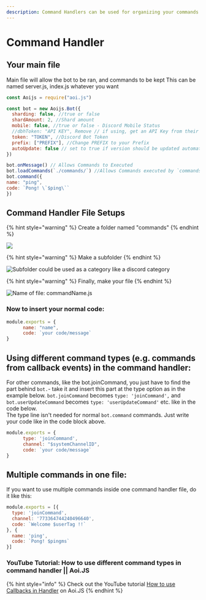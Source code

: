 ```yaml
---
description: Command Handlers can be used for organizing your commands
---
```


# Command Handler

## **Your main file**

Main file will allow the bot to be ran, and commands to be kept This can be named server.js, index.js whatever you want

```javascript
const Aoijs = require("aoi.js")

const bot = new Aoijs.Bot({
  sharding: false, //true or false 
  shardAmount: 2, //Shard amount 
  mobile: false, //true or false - Discord Mobile Status
  //dbhToken: "API KEY", Remove // if using, get an API Key from their Server
  token: "TOKEN", //Discord Bot Token
  prefix: ["PREFIX"], //Change PREFIX to your Prefix
  autoUpdate: false // set to true if version should be updated automatically after a package update
})

bot.onMessage() // Allows Commands to Executed
bot.loadCommands(`./commands/`) //Allows Commands executed by `commands` folder
bot.command({
name: "ping", 
code: `Pong! \`$ping\`` 
})
```

## Command Handler File Setups

{% hint style="warning" %}
Create a folder named "commands"
{% endhint %}

![](../../.gitbook/assets/screenshot-2020-11-23-at-9.54.22-pm.png)

{% hint style="warning" %}
Make a subfolder
{% endhint %}

![Subfolder could be used as a category like a discord category](../../.gitbook/assets/screenshot-2020-11-23-at-9.57.28-pm.png)

{% hint style="warning" %}
Finally, make your file
{% endhint %}

![Name of file: commandName.js](../../.gitbook/assets/screenshot-2020-11-23-at-10.00.16-pm.png)

### Now to insert your normal code:

```javascript
module.exports = {
      name: "name",
      code: `your code/message`
}
```

## Using different command types \(e.g. commands from callback events\) in the command handler:

For other commands, like the bot.joinCommand, you just have to find the part behind `bot.`- take it and insert this part at the type option as in the example below. `bot.joinCommand` becomes `type: 'joinCommand',` and  
`bot.userUpdateCommand` becomes `type: 'userUpdateCommand'` etc. like in the code below.  
The type line isn't needed for normal `bot.command` commands. Just write your code like in the code block above.

```javascript
module.exports = {
      type: 'joinCommand',
      channel: "$systemChannelID",
      code: `your code/message`
}
```

## Multiple commands in one file:

If you want to use multiple commands inside one command handler file, do it like this:

```javascript
module.exports = [{
  type: 'joinCommand',
  channel: '773364744240496640',
  code: `Welcome $userTag !!`
}, {
  name: 'ping',
  code: `Pong! $pingms`
}]
```

### YouTube Tutorial: How to use different command types in command handler \|\| Aoi.JS

{% hint style="info" %}
Check out the YouTube tutorial [How to use Callbacks in Handler](https://www.youtube.com/watch?v=_g2M8UdsctA) on Aoi.JS
{% endhint %}

